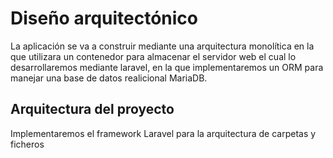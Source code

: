 # Diseño arquitectónico
La aplicación se va a construir mediante una arquitectura monolítica en la que utilizara un contenedor para almacenar el servidor web el cual lo desarrollaremos mediante laravel, en la que implementaremos un ORM para manejar una base de datos realicional MariaDB.
## Arquitectura del proyecto
Implementaremos el framework Laravel para la arquitectura de carpetas y ficheros

